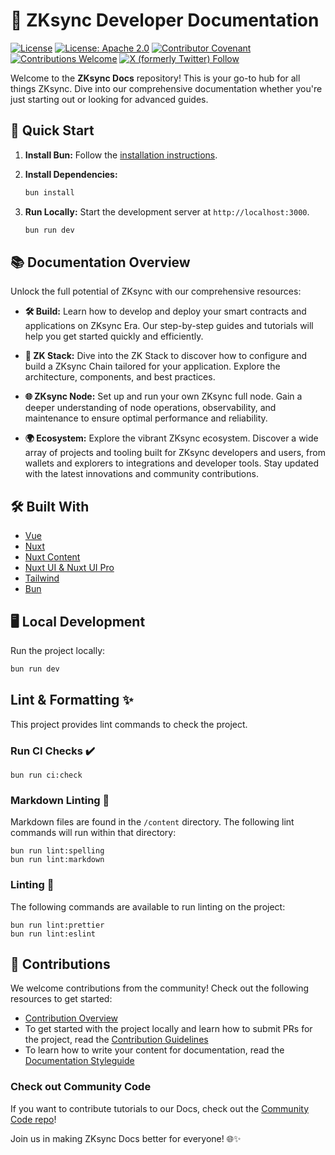 # 🌟 ZKsync Developer Documentation

[![License](https://img.shields.io/badge/license-MIT-blue)](LICENSE-MIT)
[![License: Apache 2.0](https://img.shields.io/badge/license-Apache%202.0-orange)](LICENSE-APACHE)
[![Contributor Covenant](https://img.shields.io/badge/Contributor%20Covenant-2.1-4baaaa.svg)](https://www.contributor-covenant.org/)
[![Contributions Welcome](https://img.shields.io/badge/contributions-welcome-orange)](CONTRIBUTING.md)
[![X (formerly Twitter) Follow](https://badgen.net/badge/twitter/@zksyncDevs/1DA1F2?icon&label)](https://x.com/zksyncDevs)

Welcome to the **ZKsync Docs** repository! This is your go-to hub for all things
ZKsync. Dive into our comprehensive documentation whether you're just starting out or looking for advanced guides.

## 🚀 Quick Start

1. **Install Bun:** Follow the [installation instructions](https://bun.sh/docs/installation).
2. **Install Dependencies:**

   ```sh
   bun install
   ```

3. **Run Locally:** Start the development server at `http://localhost:3000`.

   ```sh
   bun run dev
   ```

## 📚 Documentation Overview

Unlock the full potential of ZKsync with our comprehensive resources:

- **🛠️ Build:** Learn how to develop and deploy your smart contracts and
applications on ZKsync Era. Our step-by-step guides and tutorials will help you get started quickly and efficiently.

- **🔗 ZK Stack:** Dive into the ZK Stack to discover how to
configure and build a ZKsync Chain tailored for your application. Explore the architecture, components, and best practices.

- **🌐 ZKsync Node:** Set up and run your own ZKsync full node. Gain a deeper
understanding of node operations, observability, and maintenance to ensure optimal performance and reliability.

- **🌍 Ecosystem:** Explore the vibrant ZKsync ecosystem. Discover a wide array
of projects and tooling built for ZKsync developers and users, from wallets and
explorers to integrations and developer tools. Stay updated with the latest innovations and community contributions.

## 🛠️ Built With

- [Vue](https://vuejs.org/)
- [Nuxt](https://nuxt.com/)
- [Nuxt Content](https://content.nuxt.com/)
- [Nuxt UI & Nuxt UI Pro](https://ui.nuxt.com/)
- [Tailwind](https://tailwindcss.com/)
- [Bun](https://bun.sh/)

## 🖥️ Local Development

Run the project locally:

```sh
bun run dev
```

## Lint & Formatting ✨

This project provides lint commands to check the project.

### Run CI Checks ✔️

```shell
bun run ci:check
```

### Markdown Linting 📝

Markdown files are found in the `/content` directory. The following lint commands will run within that directory:

```shell
bun run lint:spelling
bun run lint:markdown
```

### Linting 🧹

The following commands are available to run linting on the project:

```shell
bun run lint:prettier
bun run lint:eslint
```

## 🤝 Contributions

We welcome contributions from the community! Check out the following resources to get started:

- [Contribution Overview](https://docs.zksync.io/zksync-network/contributing/documentation)
- To get started with the project locally and learn how to submit PRs for the project,
  read the [Contribution Guidelines](/zksync-network/contributing/documentation/contribution-guidelines)
- To learn how to write your content for documentation, read the
  [Documentation Styleguide](https://docs.zksync.io/zksync-network/contributing/documentation/documentation-styleguide)

### Check out Community Code

If you want to contribute tutorials to our Docs, check out the
[Community Code repo](https://github.com/zkSync-Community-Hub/community-code?tab=readme-ov-file#community-code)!

Join us in making ZKsync Docs better for everyone! 🌐✨
